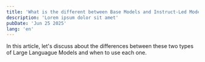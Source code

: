 ```yaml
---
title: 'What is the different between Base Models and Instruct-Led Models for LLMs?'
description: 'Lorem ipsum dolor sit amet'
pubDate: 'Jun 25 2025'
lang: 'en'
---
```



In this article, let's discuss about the differences between these two types of Large Languague Models and when to use each one.